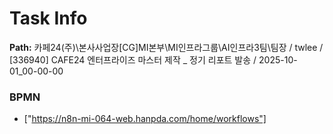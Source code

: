 # Task Info

**Path:** 카페24(주)\본사사업장\[CG]MI본부\MI인프라그룹\AI인프라3팀\팀장 / twlee / [336940] CAFE24 엔터프라이즈 마스터 제작 _ 정기 리포트 발송 / 2025-10-01_00-00-00

### BPMN
- ["https://n8n-mi-064-web.hanpda.com/home/workflows"]

